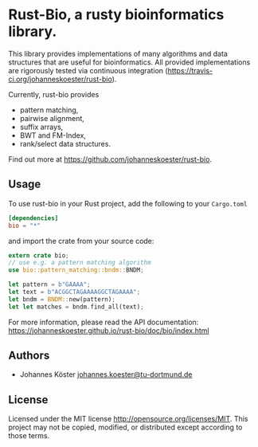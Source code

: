 # Rust-Bio, a rusty bioinformatics library.

This library provides implementations of many algorithms and data structures
that are useful for bioinformatics.
All provided implementations are rigorously tested via continuous
integration (https://travis-ci.org/johanneskoester/rust-bio).

Currently, rust-bio provides

* pattern matching,
* pairwise alignment,
* suffix arrays,
* BWT and FM-Index,
* rank/select data structures.

Find out more at https://github.com/johanneskoester/rust-bio.

## Usage

To use rust-bio in your Rust project, add the following to your `Cargo.toml`

```toml
[dependencies]
bio = "*"
```

and import the crate from your source code:

```rust
extern crate bio;
// use e.g. a pattern matching algorithm
use bio::pattern_matching::bndm::BNDM;

let pattern = b"GAAAA";
let text = b"ACGGCTAGAAAAGGCTAGAAAA";
let bndm = BNDM::new(pattern);
let let matches = bndm.find_all(text);
```

For more information, please read the API documentation: https://johanneskoester.github.io/rust-bio/doc/bio/index.html

## Authors 

* Johannes Köster <johannes.koester@tu-dortmund.de>

## License

Licensed under the MIT license http://opensource.org/licenses/MIT. This project may not be copied, modified, or distributed except according to those terms.
